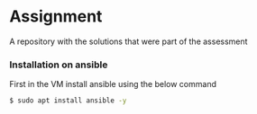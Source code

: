# Assignment
A repository with the solutions that were part of the assessment
### Installation on ansible

First in the VM install ansible using the below command

```sh
$ sudo apt install ansible -y
```
